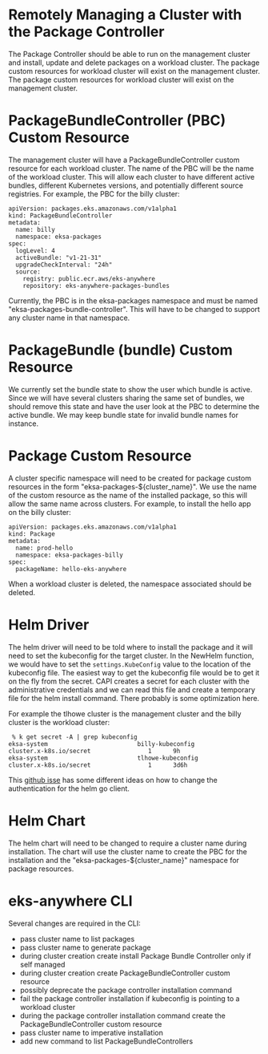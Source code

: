 # Remotely Managing a Cluster with the Package Controller

The Package Controller should be able to run on the management cluster and install, update and delete packages on a workload cluster. The package custom resources for workload cluster will exist on the management cluster. The package custom resources for workload cluster will exist on the management cluster.

# PackageBundleController (PBC) Custom Resource
The management cluster will have a PackageBundleController custom resource for each workload cluster. The name of the PBC will be the name of the workload cluster.  This will allow each cluster to have different active bundles, different Kubernetes versions, and potentially different source registries. For example, the PBC for the billy cluster:

```
apiVersion: packages.eks.amazonaws.com/v1alpha1
kind: PackageBundleController
metadata:
  name: billy
  namespace: eksa-packages
spec:
  logLevel: 4
  activeBundle: "v1-21-31"
  upgradeCheckInterval: "24h"
  source:
    registry: public.ecr.aws/eks-anywhere
    repository: eks-anywhere-packages-bundles
```
Currently, the PBC is in the eksa-packages namespace and must be named "eksa-packages-bundle-controller". This will have to be changed to support any cluster name in that namespace.

# PackageBundle (bundle) Custom Resource
We currently set the bundle state to show the user which bundle is active. Since we will have several clusters sharing the same set of bundles, we should remove this state and have the user look at the PBC to determine the active bundle. We may keep bundle state for invalid bundle names for instance.

# Package Custom Resource
A cluster specific namespace will need to be created for package custom resources in the form "eksa-packages-${cluster_name}". We use the name of the custom resource as the name of the installed package, so this will allow the same name across clusters. For example, to install the hello app on the billy cluster:

```
apiVersion: packages.eks.amazonaws.com/v1alpha1
kind: Package
metadata:
  name: prod-hello
  namespace: eksa-packages-billy
spec:
  packageName: hello-eks-anywhere
```

When a workload cluster is deleted, the namespace associated should be deleted.
# Helm Driver
The helm driver will need to be told where to install the package and it will need to set the kubeconfig for the target cluster. In the NewHelm function, we would have to set the `settings.KubeConfig` value to the location of the kubeconfig file. The easiest way to get the kubeconfig file would be to get it on the fly from the secret. CAPI creates a secret for each cluster with the administrative credentials and we can read this file and create a temporary file for the helm install command. There probably is some optimization here.

For example the tlhowe cluster is the management cluster and the billy cluster is the workload cluster:
```
 % k get secret -A | grep kubeconfig
eksa-system                         billy-kubeconfig                                  cluster.x-k8s.io/secret                1      9h
eksa-system                         tlhowe-kubeconfig                                 cluster.x-k8s.io/secret                1      3d6h
```

This [github isse](https://github.com/helm/helm/issues/6910) has some different ideas on how to change the authentication for the helm go client.

# Helm Chart
The helm chart will need to be changed to require a cluster name during installation. The chart will use the cluster name to create the PBC for the installation and the "eksa-packages-${cluster_name}" namespace for package resources.

# eks-anywhere CLI
Several changes are required in the CLI:
* pass cluster name to list packages
* pass cluster name to generate package
* during cluster creation create install Package Bundle Controller only if self managed
* during cluster creation create PackageBundleController custom resource
* possibly deprecate the package controller installation command
* fail the package controller installation if kubeconfig is pointing to a workload cluster
* during the package controller installation command create the PackageBundleController custom resource
* pass cluster name to imperative installation
* add new command to list PackageBundleControllers

